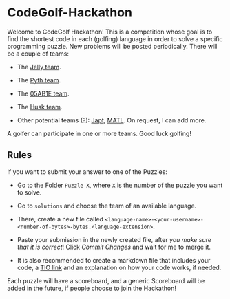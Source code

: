 # CodeGolf-Hackathon

Welcome to CodeGolf Hackathon! This is a competition whose goal is to find the shortest code in each (golfing) language in order to solve a specific programming puzzle. New problems will be posted periodically. There will be a couple of teams:

 - The [Jelly team](https://github.com/DennisMitchell/jelly).
 
 - The [Pyth team](https://github.com/isaacg1/pyth).
 
 - The [05AB1E team](https://github.com/Adriandmen/05AB1E).
 
 - The [Husk team](https://github.com/barbuz/Husk).
 
 - Other potential teams (?): [Japt](https://github.com/ETHproductions/japt/), [MATL](https://github.com/lmendo/MATL). On request, I can add more.

A golfer can participate in one or more teams. Good luck golfing!

## Rules

If you want to submit your answer to one of the Puzzles:

- Go to the Folder `Puzzle X`, where `X` is the number of the puzzle you want to solve.

- Go to `solutions` and choose the team of an available language.

- There, create a new file called `<language-name>-<your-username>-<number-of-bytes>-bytes.<language-extension>`.

- Paste your submission in the newly created file, after *you make sure that it is correct*! Click *Commit Changes* and wait for me to merge it. 

- It is also recommended to create a markdown file that includes your code, a [TIO link](https://tio.run) and an explanation on how your code works, if needed.

Each puzzle will have a scoreboard, and a generic Scoreboard will be added in the future, if people choose to join the Hackathon!
